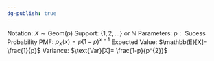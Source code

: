 ```yaml
---
dg-publish: true
---
```

Notation:  $X\sim \text{Geom}(p)$
Support:  $\{1, 2,...\}$ or $\mathbb{N}$
Parameters:  $p:\text{ Sucess Probability}$
PMF:  $p_{X}(x)= p(1-p)^{x-1}$
Expected Value: $\mathbb{E}[X]= \frac{1}{p}$
Variance: $\text{Var}[X]= \frac{1-p}{p^{2}}$
